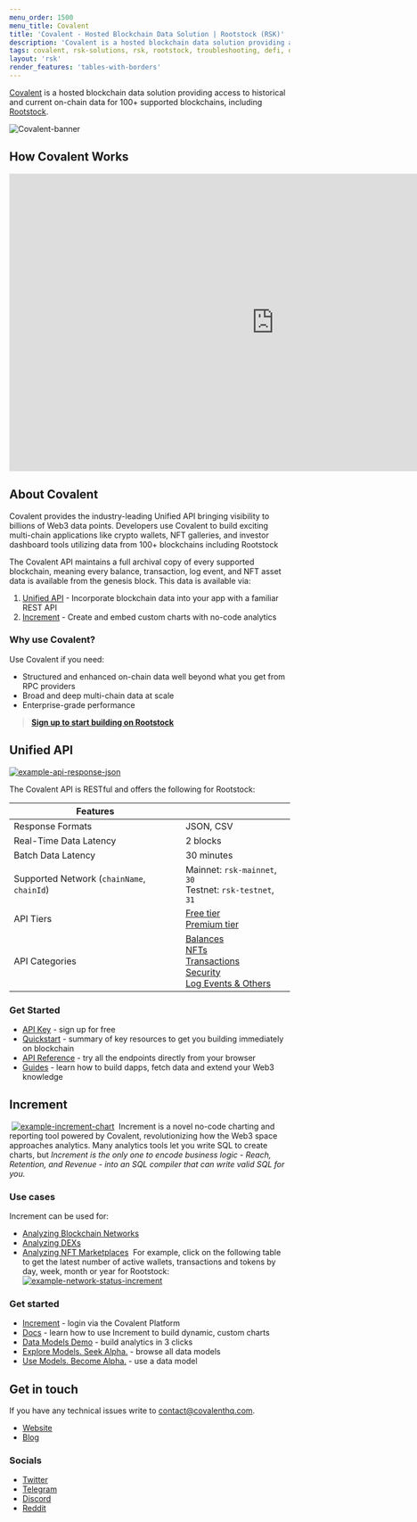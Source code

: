 ```yaml
---
menu_order: 1500
menu_title: Covalent
title: 'Covalent - Hosted Blockchain Data Solution | Rootstock (RSK)'
description: 'Covalent is a hosted blockchain data solution providing access to historical and current on-chain data for 100+ supported blockchains, including Rootstock'
tags: covalent, rsk-solutions, rsk, rootstock, troubleshooting, defi, dApps, blockchain, smart-contracts, API, data-points, indexing, query
layout: 'rsk'
render_features: 'tables-with-borders'
---
```


[Covalent](https://www.covalenthq.com/?utm_source=rootstock&utm_medium=partner-docs) is a hosted blockchain data solution providing access to historical and current on-chain data for 100+ supported blockchains, including [Rootstock](https://www.covalenthq.com/docs/networks/rootstock/?utm_source=rootstock&utm_medium=partner-docs).

![Covalent-banner](/assets/img/solutions/Covalent/Covalent_Banner.png)
## How Covalent Works

<div class="video-container">
  <iframe width="949" height="534" src="https://www.youtube.com/embed/MFinzg88sK4" frameborder="0" allow="accelerometer; autoplay; encrypted-media; gyroscope; picture-in-picture" allowfullscreen></iframe>
</div>

## About Covalent

Covalent provides the industry-leading Unified API bringing visibility to billions of Web3 data points. Developers use Covalent to build exciting multi-chain applications like crypto wallets, NFT galleries, and investor dashboard tools utilizing data from 100+ blockchains including Rootstock

The Covalent API maintains a full archival copy of every supported blockchain, meaning every balance, transaction, log event, and NFT asset data is available from the genesis block. This data is available via:

1. [Unified API](#unified-api) - Incorporate blockchain data into your app with a familiar REST API
2. [Increment](#increment) - Create and embed custom charts with no-code analytics

### Why use Covalent?

Use Covalent if you need:
* Structured and enhanced on-chain data well beyond what you get from RPC providers
* Broad and deep multi-chain data at scale
* Enterprise-grade performance

> **[Sign up to start building on Rootstock](https://www.covalenthq.com/platform/?utm_source=rootstock&utm_medium=partner-docs)**

## Unified API

[![example-api-response-json](https://www.datocms-assets.com/86369/1686100271-example-api-response-json-rootstock.png)](https://www.covalenthq.com/docs/api/balances/get-token-balances-for-address/?utm_source=rootstock&utm_medium=partner-docs)

The Covalent API is RESTful and offers the following for Rootstock:

| **Features** |  |  
| --- | --- |  
| Response Formats | JSON, CSV |  
| Real-Time Data Latency | 2 blocks |  
| Batch Data Latency | 30 minutes |  
| Supported Network (`chainName`, `chainId`) | Mainnet: `rsk-mainnet`, `30` <br> Testnet: `rsk-testnet`, `31` |  
| API Tiers | [Free tier](https://www.covalenthq.com/docs/unified-api/pricing/?utm_source=rootstock&utm_medium=partner-docs#free-tier) <br> [Premium tier](https://www.covalenthq.com/docs/unified-api/pricing/?utm_source=rootstock&utm_medium=partner-docs#premium-tier) |  
| API Categories | [Balances](https://www.covalenthq.com/docs/api/balances/get-token-balances-for-address/?utm_source=rootstock&utm_medium=partner-docs) <br> [NFTs](https://www.covalenthq.com/docs/api/nft/get-nfts-for-address/?utm_source=rootstock&utm_medium=partner-docs) <br> [Transactions](https://www.covalenthq.com/docs/api/transactions/get-transactions-for-address/?utm_source=rootstock&utm_medium=partner-docs) <br> [Security](https://www.covalenthq.com/docs/api/security/get-token-approvals-for-address/?utm_source=rootstock&utm_medium=partner-docs) <br> [Log Events & Others](https://www.covalenthq.com/docs/api/base/get-log-events-by-contract-address/?utm_source=rootstock&utm_medium=partner-docs) |

### Get Started
- [API Key](https://www.covalenthq.com/platform/?utm_source=rootstock&utm_medium=partner-docs) - sign up for free
- [Quickstart](https://www.covalenthq.com/docs/unified-api/quickstart/?utm_source=rootstock&utm_medium=partner-docs) - summary of key resources to get you building immediately on blockchain
- [API Reference](https://www.covalenthq.com/docs/api/?utm_source=rootstock&utm_medium=partner-docs) - try all the endpoints directly from your browser
- [Guides](https://www.covalenthq.com/docs/unified-api/guides/?utm_source=rootstock&utm_medium=partner-docs) - learn how to build dapps, fetch data and extend your Web3 knowledge

## Increment
​
[![example-increment-chart](https://www.datocms-assets.com/86369/1684974544-increment-example-partner-docs.png)](https://www.covalenthq.com/platform/increment/#/?utm_source=rootstock&utm_medium=partner-docs)
​
Increment is a novel no-code charting and reporting tool powered by Covalent, revolutionizing how the Web3 space approaches analytics. Many analytics tools let you write SQL to create charts, but *Increment is the only one to encode business logic - Reach, Retention, and Revenue - into an SQL compiler that can write valid SQL for you.*
​
### Use cases
Increment can be used for:
​
- [Analyzing Blockchain Networks](https://www.covalenthq.com/docs/increment/data-models/chain-gdp/?utm_source=rootstock&utm_medium=partner-docs)
- [Analyzing DEXs](https://www.covalenthq.com/docs/increment/data-models/swap-land/?utm_source=rootstock&utm_medium=partner-docs)
- [Analyzing NFT Marketplaces](https://www.covalenthq.com/docs/increment/data-models/jpeg-analysis/?utm_source=rootstock&utm_medium=partner-docs)
​
For example, click on the following table to get the latest number of active wallets, transactions and tokens by day, week, month or year for Rootstock:
[![example-network-status-increment](https://www.datocms-assets.com/86369/1686100924-example_network_status_increment_general.png)](https://www.covalenthq.com/docs/networks/rootstock/?utm_source=rootstock&utm_medium=partner-docs#network-status)
​

### Get started
- [Increment](https://www.covalenthq.com/platform/increment/#/?utm_source=rootstock&utm_medium=partner-docs) - login via the Covalent Platform
- [Docs](https://www.covalenthq.com/docs/increment/?utm_source=rootstock&utm_medium=partner-docs) - learn how to use Increment to build dynamic, custom charts
- [Data Models Demo](https://www.covalenthq.com/docs/increment/data-models/model-intro/?utm_source=rootstock&utm_medium=partner-docs) - build analytics in 3 clicks
- [Explore Models. Seek Alpha.](https://www.covalenthq.com/platform/increment/#/pages/covalent/chain-gdp/?utm_source=rootstock&utm_medium=partner-docs) - browse all data models
- [Use Models. Become Alpha.](https://www.covalenthq.com/platform/increment/#/sql/query_b6c88fd8604f49d5920ca86fa7/?utm_source=rootstock&utm_medium=partner-docs) - use a data model

## Get in touch

If you have any technical issues write to [contact@covalenthq.com](mailto:contact@covalenthq.com).

- [Website](https://www.covalenthq.com/about/)
- [Blog](https://www.covalenthq.com/blog/)

### Socials

- [Twitter](https://twitter.com/covalent_hq)
- [Telegram](https://www.covalenthq.com/telegram/)
- [Discord](https://www.covalenthq.com/discord) 
- [Reddit](https://www.reddit.com/r/CovalentHQ/)